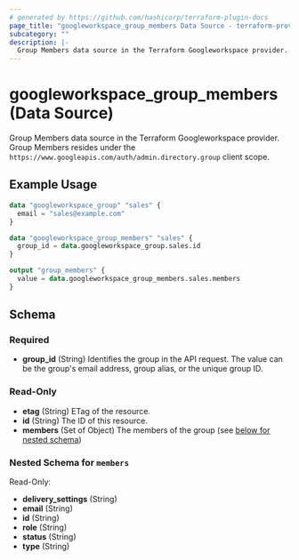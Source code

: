 ```yaml
---
# generated by https://github.com/hashicorp/terraform-plugin-docs
page_title: "googleworkspace_group_members Data Source - terraform-provider-googleworkspace"
subcategory: ""
description: |-
  Group Members data source in the Terraform Googleworkspace provider. Group Members resides under the https://www.googleapis.com/auth/admin.directory.group client scope.
---
```


# googleworkspace_group_members (Data Source)

Group Members data source in the Terraform Googleworkspace provider. Group Members resides under the `https://www.googleapis.com/auth/admin.directory.group` client scope.

## Example Usage

```terraform
data "googleworkspace_group" "sales" {
  email = "sales@example.com"
}

data "googleworkspace_group_members" "sales" {
  group_id = data.googleworkspace_group.sales.id
}

output "group_members" {
  value = data.googleworkspace_group_members.sales.members
}
```

<!-- schema generated by tfplugindocs -->
## Schema

### Required

- **group_id** (String) Identifies the group in the API request. The value can be the group's email address, group alias, or the unique group ID.

### Read-Only

- **etag** (String) ETag of the resource.
- **id** (String) The ID of this resource.
- **members** (Set of Object) The members of the group (see [below for nested schema](#nestedatt--members))

<a id="nestedatt--members"></a>
### Nested Schema for `members`

Read-Only:

- **delivery_settings** (String)
- **email** (String)
- **id** (String)
- **role** (String)
- **status** (String)
- **type** (String)


